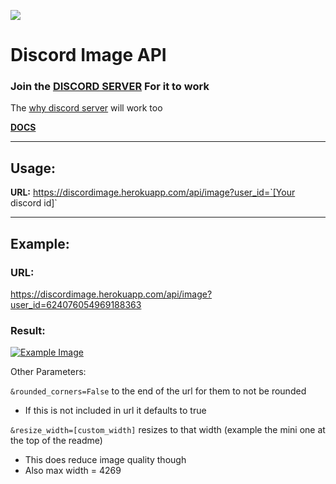 ![](https://discordimage.herokuapp.com/api/image?user_id=624076054969188363&rounded_corners=true&resize_width=150)

# Discord Image API

### Join the [DISCORD SERVER](https://discord.com/invite/p9GuT5hakm) For it to work
The [why discord server](https://discord.gg/Jm8QPF6xbN) will work too

**[DOCS](https://discordimage.herokuapp.com/docs)** 

---

## Usage:

**URL:** https://discordimage.herokuapp.com/api/image?user_id=`[Your discord id]`

---

## Example:

### URL:
https://discordimage.herokuapp.com/api/image?user_id=624076054969188363


### Result:
[![Example Image](https://discordimage.herokuapp.com/api/image/?user_id=624076054969188363)](https://discordimage.herokuapp.com/docs)

Other Parameters: 

`&rounded_corners=False` to the end of the url for them to not be rounded

- If this is not included in url it defaults to true

`&resize_width=[custom_width]` resizes to that width (example the mini one at the top of the readme)

- This does reduce image quality though
- Also max width = 4269 
